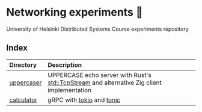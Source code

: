 # Networking experiments :construction:

University of Helsinki Distributed Systems Course experiments repository

## Index

| Directory | Description |
| :---      | :---        |
|[uppercaser](uppercaser/)| UPPERCASE echo server with Rust's [std::TcpStream](https://doc.rust-lang.org/std/net/struct.TcpStream.html) and alternative Zig client implementation |
|[calculator](calculator/)| gRPC with [tokio](https://tokio.rs) and [tonic](https://github.com/hyperium/tonic) |
